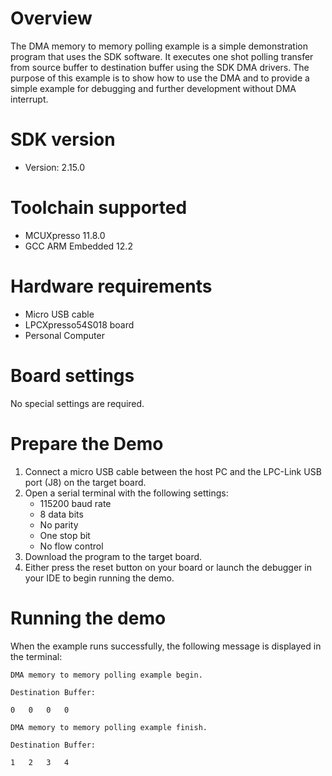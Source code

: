 Overview
========
The DMA memory to memory polling example is a simple demonstration program that uses the SDK software.
It executes one shot polling transfer from source buffer to destination buffer using the SDK DMA drivers.
The purpose of this example is to show how to use the DMA and to provide a simple example for
debugging and further development without DMA interrupt.

SDK version
===========
- Version: 2.15.0

Toolchain supported
===================
- MCUXpresso  11.8.0
- GCC ARM Embedded  12.2

Hardware requirements
=====================
- Micro USB cable
- LPCXpresso54S018 board
- Personal Computer

Board settings
==============
No special settings are required.

Prepare the Demo
================
1.  Connect a micro USB cable between the host PC and the LPC-Link USB port (J8) on the target board.
2.  Open a serial terminal with the following settings:
    - 115200 baud rate
    - 8 data bits
    - No parity
    - One stop bit
    - No flow control
3.  Download the program to the target board.
4.  Either press the reset button on your board or launch the debugger in your IDE to begin running the demo.

Running the demo
================
When the example runs successfully, the following message is displayed in the terminal:
~~~~~~~~~~~~~~~~~~~~~
DMA memory to memory polling example begin.

Destination Buffer:

0   0   0   0

DMA memory to memory polling example finish.

Destination Buffer:

1   2   3   4
~~~~~~~~~~~~~~~~~~~~~

